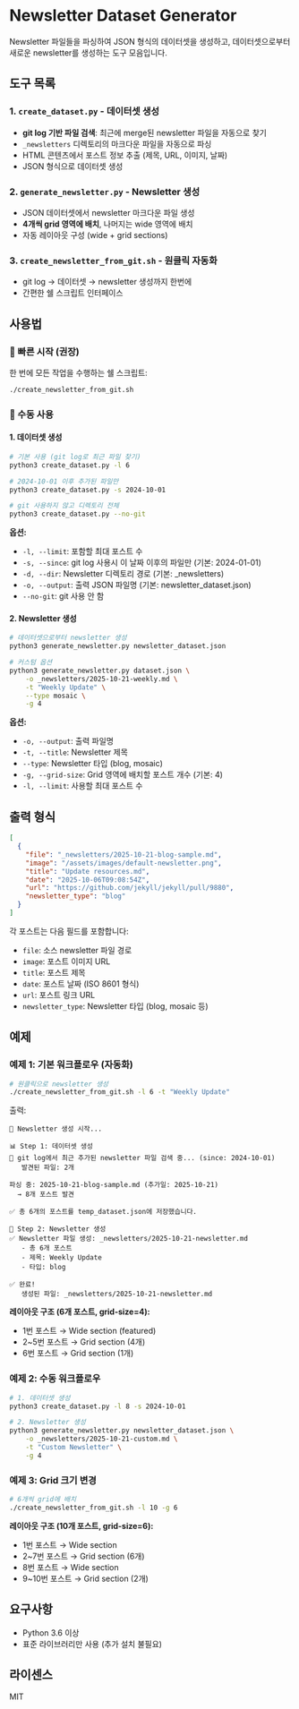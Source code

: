 # Newsletter Dataset Generator

Newsletter 파일들을 파싱하여 JSON 형식의 데이터셋을 생성하고, 데이터셋으로부터 새로운 newsletter를 생성하는 도구 모음입니다.

## 도구 목록

### 1. `create_dataset.py` - 데이터셋 생성
- **git log 기반 파일 검색**: 최근에 merge된 newsletter 파일을 자동으로 찾기
- `_newsletters` 디렉토리의 마크다운 파일을 자동으로 파싱
- HTML 콘텐츠에서 포스트 정보 추출 (제목, URL, 이미지, 날짜)
- JSON 형식으로 데이터셋 생성

### 2. `generate_newsletter.py` - Newsletter 생성
- JSON 데이터셋에서 newsletter 마크다운 파일 생성
- **4개씩 grid 영역에 배치**, 나머지는 wide 영역에 배치
- 자동 레이아웃 구성 (wide + grid sections)

### 3. `create_newsletter_from_git.sh` - 원클릭 자동화
- git log → 데이터셋 → newsletter 생성까지 한번에
- 간편한 쉘 스크립트 인터페이스

## 사용법

### 🚀 빠른 시작 (권장)

한 번에 모든 작업을 수행하는 쉘 스크립트:

```bash
./create_newsletter_from_git.sh
```

### 📝 수동 사용

#### 1. 데이터셋 생성

```bash
# 기본 사용 (git log로 최근 파일 찾기)
python3 create_dataset.py -l 6

# 2024-10-01 이후 추가된 파일만
python3 create_dataset.py -s 2024-10-01

# git 사용하지 않고 디렉토리 전체
python3 create_dataset.py --no-git
```

**옵션:**
- `-l, --limit`: 포함할 최대 포스트 수
- `-s, --since`: git log 사용시 이 날짜 이후의 파일만 (기본: 2024-01-01)
- `-d, --dir`: Newsletter 디렉토리 경로 (기본: _newsletters)
- `-o, --output`: 출력 JSON 파일명 (기본: newsletter_dataset.json)
- `--no-git`: git 사용 안 함

#### 2. Newsletter 생성

```bash
# 데이터셋으로부터 newsletter 생성
python3 generate_newsletter.py newsletter_dataset.json

# 커스텀 옵션
python3 generate_newsletter.py dataset.json \
    -o _newsletters/2025-10-21-weekly.md \
    -t "Weekly Update" \
    --type mosaic \
    -g 4
```

**옵션:**
- `-o, --output`: 출력 파일명
- `-t, --title`: Newsletter 제목
- `--type`: Newsletter 타입 (blog, mosaic)
- `-g, --grid-size`: Grid 영역에 배치할 포스트 개수 (기본: 4)
- `-l, --limit`: 사용할 최대 포스트 수

## 출력 형식

```json
[
  {
    "file": "_newsletters/2025-10-21-blog-sample.md",
    "image": "/assets/images/default-newsletter.png",
    "title": "Update resources.md",
    "date": "2025-10-06T09:08:54Z",
    "url": "https://github.com/jekyll/jekyll/pull/9880",
    "newsletter_type": "blog"
  }
]
```

각 포스트는 다음 필드를 포함합니다:

- `file`: 소스 newsletter 파일 경로
- `image`: 포스트 이미지 URL
- `title`: 포스트 제목
- `date`: 포스트 날짜 (ISO 8601 형식)
- `url`: 포스트 링크 URL
- `newsletter_type`: Newsletter 타입 (blog, mosaic 등)

## 예제

### 예제 1: 기본 워크플로우 (자동화)

```bash
# 원클릭으로 newsletter 생성
./create_newsletter_from_git.sh -l 6 -t "Weekly Update"
```

출력:
```
🚀 Newsletter 생성 시작...

📊 Step 1: 데이터셋 생성
📂 git log에서 최근 추가된 newsletter 파일 검색 중... (since: 2024-10-01)
   발견된 파일: 2개

파싱 중: 2025-10-21-blog-sample.md (추가일: 2025-10-21)
  → 8개 포스트 발견

✅ 총 6개의 포스트를 temp_dataset.json에 저장했습니다.

📝 Step 2: Newsletter 생성
✅ Newsletter 파일 생성: _newsletters/2025-10-21-newsletter.md
   - 총 6개 포스트
   - 제목: Weekly Update
   - 타입: blog

✅ 완료!
   생성된 파일: _newsletters/2025-10-21-newsletter.md
```

**레이아웃 구조 (6개 포스트, grid-size=4):**
- 1번 포스트 → Wide section (featured)
- 2~5번 포스트 → Grid section (4개)
- 6번 포스트 → Grid section (1개)

### 예제 2: 수동 워크플로우

```bash
# 1. 데이터셋 생성
python3 create_dataset.py -l 8 -s 2024-10-01

# 2. Newsletter 생성
python3 generate_newsletter.py newsletter_dataset.json \
    -o _newsletters/2025-10-21-custom.md \
    -t "Custom Newsletter" \
    -g 4
```

### 예제 3: Grid 크기 변경

```bash
# 6개씩 grid에 배치
./create_newsletter_from_git.sh -l 10 -g 6
```

**레이아웃 구조 (10개 포스트, grid-size=6):**
- 1번 포스트 → Wide section
- 2~7번 포스트 → Grid section (6개)
- 8번 포스트 → Wide section
- 9~10번 포스트 → Grid section (2개)

## 요구사항

- Python 3.6 이상
- 표준 라이브러리만 사용 (추가 설치 불필요)

## 라이센스

MIT
